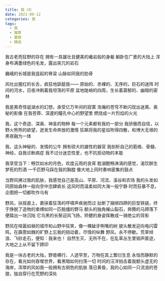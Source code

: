 ```yaml
---
title: 我（4）
date: 2021-09-12
categories: 我
tags:
  - 我
  - 推荐
  - 豪放
  - 精选
---
```


我古老而狂野的存在
拥有一具雄壮且健美的巉岩般的身躯
躺卧在广袤的大陆上
浑身布满墨绿色的毛发，露出突兀的岩石
<!--more-->
巍峨的长城是我竖起的脊梁
山脉如同我的肋骨

风吐出猩红的长舌，疯狂地舔舐我——
原始的、赤裸的、无序的，巨石的迷阵
时间的河水，日夜冲刷着我坦荡的平原
盆地陡峭的四周，生长着蓊郁的、幽暗的密林

我是离奇怪诞湖水的幻想，承受亿万年间的寂寞
浩瀚的苍穹不断闪现出迷离、奥秘的影像
在我苍莽、深邃的瞳孔中心的野望里
燃烧成一片烈焰的火光

我，这个奇迹、深奥、神圣的物种
每一个元素都有我的一部分
我骄傲而自信，以野火熊熊的欲望，迸发生命奔放的激情
狂飙将我的星焰吹得四散，和博大无垠的黑夜融为一体

我，这头神秘的、发情的公牛
拥有硕大的雄性的器官
我剖析自己的筋络、骨髓、神经，自我诊断病症
我不过分迷恋性爱，也不抗拒动物的本能

我享受当下：畅饮如水的月色，欢度云雨的良宵
耽溺酣畅淋漓的感觉，渴饮醉生梦死的烈酒
一千匹野马踩在我的胸膛
像大地上同时奏响密集的鼓点

当野风拂过我的肌肤，我感觉自己是高山、平原、河流、溪谷和农场
我的头发如同原始森林一般向空中恣肆疯长
这风时而温柔如同大海一般宁静
时而狂暴不息，企图把一切都吹作乌有

野风，扶摇直上，裹挟着狂荡的呼啸声疾驰而过
扯断了捆绑四蹄的巨型铁链，终于挣脱了造物的束缚如同一匹脱缰的野马
额头的独角摧山裂石，奔腾的马蹄落下便踏出一块沉陆
它乌黑的长鬃迎风飞扬，矫健的身姿挥散成一骑绝尘的背影

野风在喧嚣如昼的城市和山野中狂笑，像一棵龇牙咧嘴的树
披头散发迎向电闪雷鸣，在霹雳如棘的旷野上忘我的扭动着，尽情的纵舞
野风，永不停歇。荒草倾浪、飞砂走石，便知：我来也！
自然生灭、无所不在，在乱草丛生里销声匿迹，大地之上从不留下蹄印

我是一块古老的大陆，野兽横行、人迹罕至，万物在其上繁衍生息
永恒而静默的存在，看光如何吞噬世界，看黑暗如何扫荡一切
时间的汪洋拍击着我额头虚无的海岸，浑厚的风如我一般拥有古铜色的肌肤
落日黄昏，我的心如同一只流浪的苍狼，独自穿行在荒野的深处
